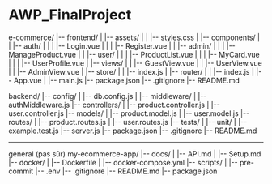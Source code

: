 # AWP_FinalProject


e-commerce/
|-- frontend/
|   |-- assets/
|   |    |-- styles.css
|   |-- components/
|   |   |-- auth/
|   |   |   |-- Login.vue
|   |   |   |-- Register.vue
|   |   |-- admin/
|   |   |   |-- ManageProduct.vue
|   |   |-- user/
|   |   |   |-- ProductList.vue
|   |   |   |-- MyCard.vue
|   |   |   |-- UserProfile.vue
|   |-- views/
|   |   |-- GuestView.vue
|   |   |-- UserView.vue
|   |   |-- AdminView.vue
|   |-- store/
|   |   |-- index.js
|   |-- router/
|   |   |-- index.js
|   |-- App.vue
|   |-- main.js
|-- package.json
|-- .gitignore
|-- README.md



backend/
|-- config/
|   |-- db.config.js
|   |-- middleware/
|       |-- authMiddleware.js
|-- controllers/
|   |-- product.controller.js
|   |-- user.controller.js
|-- models/
|   |-- product.model.js
|   |-- user.model.js
|-- routes/
|   |-- product.routes.js
|   |-- user.routes.js
|-- tests/
|   |-- unit/
|       |-- example.test.js
|-- server.js
|-- package.json
|-- .gitignore
|-- README.md



-------
general (pas sûr)
my-ecommerce-app/
|-- docs/
|   |-- API.md
|   |-- Setup.md
|-- docker/
|   |-- Dockerfile
|   |-- docker-compose.yml
|-- scripts/
|   |-- pre-commit
|-- .env
|-- .gitignore
|-- README.md
|-- package.json
